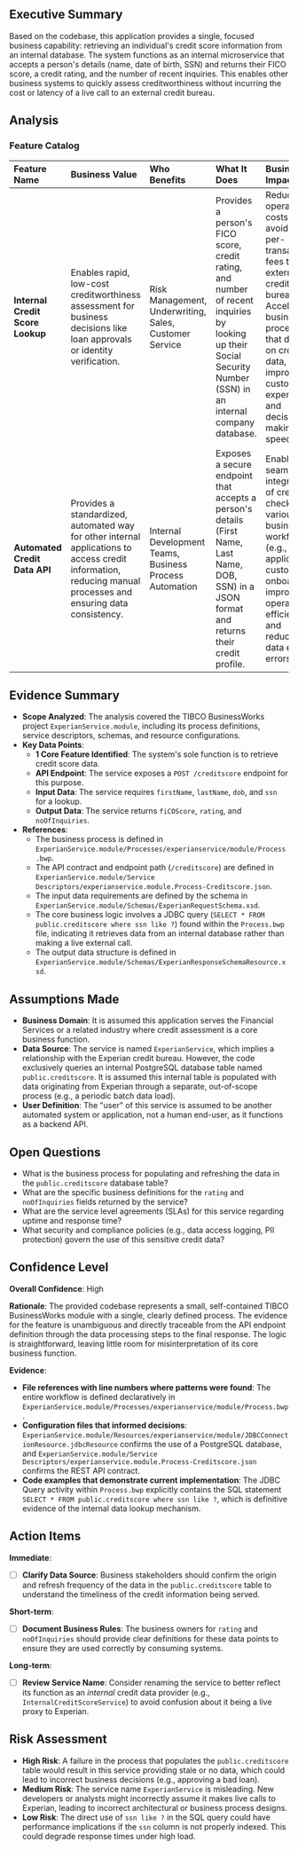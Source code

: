 ## Executive Summary

Based on the codebase, this application provides a single, focused business capability: retrieving an individual's credit score information from an internal database. The system functions as an internal microservice that accepts a person's details (name, date of birth, SSN) and returns their FICO score, a credit rating, and the number of recent inquiries. This enables other business systems to quickly assess creditworthiness without incurring the cost or latency of a live call to an external credit bureau.

## Analysis

### Feature Catalog

| Feature Name | Business Value | Who Benefits | What It Does | Business Impact |
| :--- | :--- | :--- | :--- | :--- |
| **Internal Credit Score Lookup** | Enables rapid, low-cost creditworthiness assessment for business decisions like loan approvals or identity verification. | Risk Management, Underwriting, Sales, Customer Service | Provides a person's FICO score, credit rating, and number of recent inquiries by looking up their Social Security Number (SSN) in an internal company database. | Reduces operational costs by avoiding per-transaction fees to external credit bureaus. Accelerates business processes that depend on credit data, improving customer experience and decision-making speed. |
| **Automated Credit Data API** | Provides a standardized, automated way for other internal applications to access credit information, reducing manual processes and ensuring data consistency. | Internal Development Teams, Business Process Automation | Exposes a secure endpoint that accepts a person's details (First Name, Last Name, DOB, SSN) in a JSON format and returns their credit profile. | Enables seamless integration of credit checks into various business workflows (e.g., online applications, customer onboarding), improving operational efficiency and reducing data entry errors. |

## Evidence Summary

-   **Scope Analyzed**: The analysis covered the TIBCO BusinessWorks project `ExperianService.module`, including its process definitions, service descriptors, schemas, and resource configurations.
-   **Key Data Points**:
    -   **1 Core Feature Identified**: The system's sole function is to retrieve credit score data.
    -   **API Endpoint**: The service exposes a `POST /creditscore` endpoint for this purpose.
    -   **Input Data**: The service requires `firstName`, `lastName`, `dob`, and `ssn` for a lookup.
    -   **Output Data**: The service returns `fiCOScore`, `rating`, and `noOfInquiries`.
-   **References**:
    -   The business process is defined in `ExperianService.module/Processes/experianservice/module/Process.bwp`.
    -   The API contract and endpoint path (`/creditscore`) are defined in `ExperianService.module/Service Descriptors/experianservice.module.Process-Creditscore.json`.
    -   The input data requirements are defined by the schema in `ExperianService.module/Schemas/ExperianRequestSchema.xsd`.
    -   The core business logic involves a JDBC query (`SELECT * FROM public.creditscore where ssn like ?`) found within the `Process.bwp` file, indicating it retrieves data from an internal database rather than making a live external call.
    -   The output data structure is defined in `ExperianService.module/Schemas/ExperianResponseSchemaResource.xsd`.

## Assumptions Made

-   **Business Domain**: It is assumed this application serves the Financial Services or a related industry where credit assessment is a core business function.
-   **Data Source**: The service is named `ExperianService`, which implies a relationship with the Experian credit bureau. However, the code exclusively queries an internal PostgreSQL database table named `public.creditscore`. It is assumed this internal table is populated with data originating from Experian through a separate, out-of-scope process (e.g., a periodic batch data load).
-   **User Definition**: The "user" of this service is assumed to be another automated system or application, not a human end-user, as it functions as a backend API.

## Open Questions

-   What is the business process for populating and refreshing the data in the `public.creditscore` database table?
-   What are the specific business definitions for the `rating` and `noOfInquiries` fields returned by the service?
-   What are the service level agreements (SLAs) for this service regarding uptime and response time?
-   What security and compliance policies (e.g., data access logging, PII protection) govern the use of this sensitive credit data?

## Confidence Level

**Overall Confidence**: High

**Rationale**: The provided codebase represents a small, self-contained TIBCO BusinessWorks module with a single, clearly defined process. The evidence for the feature is unambiguous and directly traceable from the API endpoint definition through the data processing steps to the final response. The logic is straightforward, leaving little room for misinterpretation of its core business function.

**Evidence**:
-   **File references with line numbers where patterns were found**: The entire workflow is defined declaratively in `ExperianService.module/Processes/experianservice/module/Process.bwp`.
-   **Configuration files that informed decisions**: `ExperianService.module/Resources/experianservice/module/JDBCConnectionResource.jdbcResource` confirms the use of a PostgreSQL database, and `ExperianService.module/Service Descriptors/experianservice.module.Process-Creditscore.json` confirms the REST API contract.
-   **Code examples that demonstrate current implementation**: The JDBC Query activity within `Process.bwp` explicitly contains the SQL statement `SELECT * FROM public.creditscore where ssn like ?`, which is definitive evidence of the internal data lookup mechanism.

## Action Items

**Immediate**:
-   [ ] **Clarify Data Source**: Business stakeholders should confirm the origin and refresh frequency of the data in the `public.creditscore` table to understand the timeliness of the credit information being served.

**Short-term**:
-   [ ] **Document Business Rules**: The business owners for `rating` and `noOfInquiries` should provide clear definitions for these data points to ensure they are used correctly by consuming systems.

**Long-term**:
-   [ ] **Review Service Name**: Consider renaming the service to better reflect its function as an *internal* credit data provider (e.g., `InternalCreditScoreService`) to avoid confusion about it being a live proxy to Experian.

## Risk Assessment

-   **High Risk**: A failure in the process that populates the `public.creditscore` table would result in this service providing stale or no data, which could lead to incorrect business decisions (e.g., approving a bad loan).
-   **Medium Risk**: The service name `ExperianService` is misleading. New developers or analysts might incorrectly assume it makes live calls to Experian, leading to incorrect architectural or business process designs.
-   **Low Risk**: The direct use of `ssn like ?` in the SQL query could have performance implications if the `ssn` column is not properly indexed. This could degrade response times under high load.